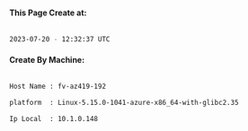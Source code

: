 
   
#### This Page Create at:

```bash

2023-07-20 - 12:32:37 UTC

```

#### Create By Machine:

```bash

Host Name : fv-az419-192

platform  : Linux-5.15.0-1041-azure-x86_64-with-glibc2.35

Ip Local  : 10.1.0.148

```

